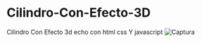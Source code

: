 # Cilindro-Con-Efecto-3D
Cilindro Con Efecto 3d echo con html css Y javascript
![Captura](https://user-images.githubusercontent.com/48741834/102518254-0bdc7480-405f-11eb-8437-7b74b557093b.PNG)
